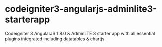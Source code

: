 # codeigniter3-angularjs-adminlite3-starterapp
Codeigniter 3 AngularJS 1.8.0 &amp; AdminLTE 3 starter app with all essential plugins integrated including datatables &amp; chartjs
